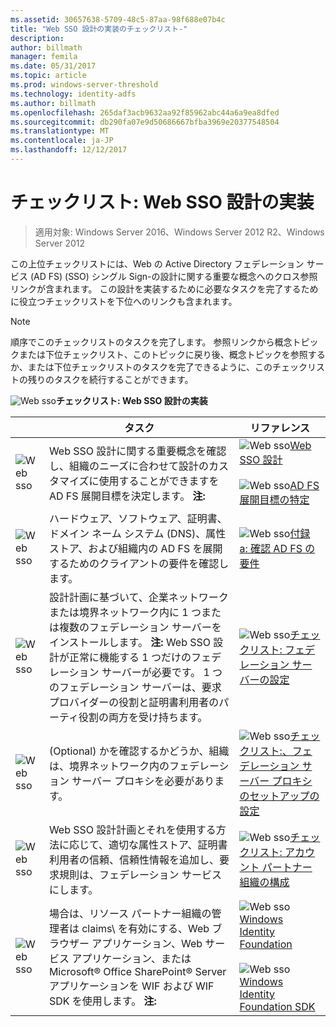 ```yaml
---
ms.assetid: 30657638-5709-48c5-87aa-98f688e07b4c
title: "Web SSO 設計の実装のチェックリスト-"
description: 
author: billmath
manager: femila
ms.date: 05/31/2017
ms.topic: article
ms.prod: windows-server-threshold
ms.technology: identity-adfs
ms.author: billmath
ms.openlocfilehash: 265daf3acb9632aa92f85962abc44a6a9ea8dfed
ms.sourcegitcommit: db290fa07e9d50686667bfba3969e20377548504
ms.translationtype: MT
ms.contentlocale: ja-JP
ms.lasthandoff: 12/12/2017
---
```

# <a name="checklist-implementing-a-web-sso-design"></a>チェックリスト: Web SSO 設計の実装

>適用対象: Windows Server 2016、Windows Server 2012 R2、Windows Server 2012

この上位チェックリストには、Web の Active Directory フェデレーション サービス \(AD FS\) \(SSO\) シングル Sign\-の設計に関する重要な概念へのクロス参照リンクが含まれます。 この設計を実装するために必要なタスクを完了するために役立つチェックリストを下位へのリンクも含まれます。  
  
> [!NOTE]  
> 順序でこのチェックリストのタスクを完了します。 参照リンクから概念トピックまたは下位チェックリスト、このトピックに戻り後、概念トピックを参照するか、または下位チェックリストのタスクを完了できるように、このチェックリストの残りのタスクを続行することができます。  
  
![Web sso](media/2b05dce3-938f-4168-9b8f-1f4398cbdb9b.gif)**チェックリスト: Web SSO 設計の実装**  
  
||タスク|リファレンス|  
|-|--------|-------------|  
|![Web sso](media/icon_checkboxo.gif)|Web SSO 設計に関する重要概念を確認し、組織のニーズに合わせて設計のカスタマイズに使用することができますを AD FS 展開目標を決定します。 **注:**|![Web sso](media/faa393df-4856-4431-9eda-4f4e5be72a90.gif)[Web SSO 設計](https://technet.microsoft.com/library/dd807033.aspx)<br /><br />![Web sso](media/faa393df-4856-4431-9eda-4f4e5be72a90.gif)[AD FS 展開目標の特定](https://technet.microsoft.com/library/dd807053.aspx)|  
|![Web sso](media/icon_checkboxo.gif)|ハードウェア、ソフトウェア、証明書、ドメイン ネーム システム \(DNS\)、属性ストア、および組織内の AD FS を展開するためのクライアントの要件を確認します。|![Web sso](media/faa393df-4856-4431-9eda-4f4e5be72a90.gif)[付録 a: 確認 AD FS の要件](https://technet.microsoft.com/library/ff678034.aspx)|  
|![Web sso](media/icon_checkboxo.gif)|設計計画に基づいて、企業ネットワークまたは境界ネットワーク内に 1 つまたは複数のフェデレーション サーバーをインストールします。 **注:** Web SSO 設計が正常に機能する 1 つだけのフェデレーション サーバーが必要です。 1 つのフェデレーション サーバーは、要求プロバイダーの役割と証明書利用者のパーティ役割の両方を受け持ちます。|![Web sso](media/bc6cea1a-1c6c-4124-8c8f-1df5adfe8c88.gif)[チェックリスト: フェデレーション サーバーの設定](Checklist--Setting-Up-a-Federation-Server.md)|  
|![Web sso](media/icon_checkboxo.gif)|\(Optional\) かを確認するかどうか、組織は、境界ネットワーク内のフェデレーション サーバー プロキシを必要があります。|![Web sso](media/bc6cea1a-1c6c-4124-8c8f-1df5adfe8c88.gif)[チェックリスト:、フェデレーション サーバー プロキシのセットアップの設定](Checklist--Setting-Up-a-Federation-Server-Proxy.md)|  
|![Web sso](media/icon_checkboxo.gif)|Web SSO 設計計画とそれを使用する方法に応じて、適切な属性ストア、証明書利用者の信頼、信頼性情報を追加し、要求規則は、フェデレーション サービスにします。|![Web sso](media/bc6cea1a-1c6c-4124-8c8f-1df5adfe8c88.gif)[チェックリスト: アカウント パートナー組織の構成](Checklist--Configuring-the-Account-Partner-Organization.md)|  
|![Web sso](media/icon_checkboxo.gif)|場合は、リソース パートナー組織の管理者は claims\ を有効にする、Web ブラウザー アプリケーション、Web サービス アプリケーション、または Microsoft® Office SharePoint® Server アプリケーションを WIF および WIF SDK を使用します。 **注:**|![Web sso](media/faa393df-4856-4431-9eda-4f4e5be72a90.gif)[Windows Identity Foundation](https://go.microsoft.com/fwlink/?LinkId=122266)<br /><br />![Web sso](media/faa393df-4856-4431-9eda-4f4e5be72a90.gif)[Windows Identity Foundation SDK](https://go.microsoft.com/fwlink/?LinkId=122266)| 
